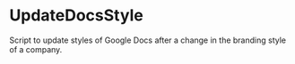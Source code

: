 # UpdateDocsStyle
Script to update styles of Google Docs after a change in the branding style of a company.

